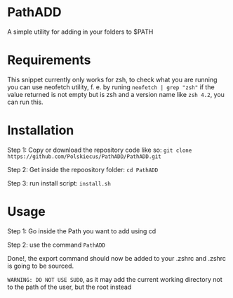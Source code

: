 # PathADD

A simple utility for adding in your folders to $PATH

# Requirements

This snippet currently only works for zsh, to check what you are running you can use neofetch utility,
f. e. by runing `neofetch | grep "zsh"` if the value returned is not empty but is zsh and a version name like
`zsh 4.2`, you can run this.

# Installation

Step 1: Copy or download the repository code like so: `git clone https://github.com/Polskiecus/PathADD/PathADD.git`

Step 2: Get inside the repoository folder: `cd PathADD`

Step 3: run install script: `install.sh`

# Usage

Step 1: Go inside the Path you want to add using cd

Step 2: use the command `PathADD`

Done!, the export command should now be added to your .zshrc and .zshrc is going to be sourced.

`WARNING: DO NOT USE SUDO`, as it may add the current working directory not to the path of the user, but the root instead
